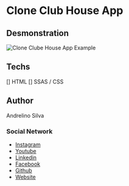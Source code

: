 # Clone Club House App

## Desmonstration 

<img src="https://macmagazine.com.br/wp-content/uploads/2021/02/08-clubhouse-623x1260.png" alt="Clone Clube House App Example" />

## Techs

[] HTML
[] SSAS / CSS

## Author 

Andrelino Silva

### Social Network
- [Instagram](https://www.instagram.com/andrelinossilva)
- [Youtube](https://www.youtube.com/c/AndrelinoSilvas)
- [Linkedin](https://www.linkedin.com/in/andrelinosilva/)
- [Facebook](https://www.youtube.com/c/AndrelinoSilvas)
- [Github](https://github.com/andrelinos)
- [Website](https://www.andrelinosilva.com.br/)